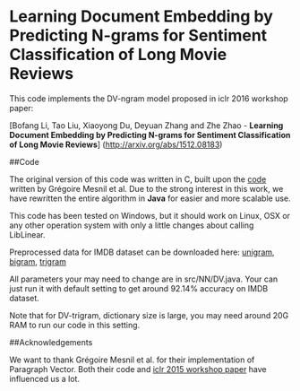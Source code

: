 # Learning Document Embedding by Predicting N-grams for Sentiment Classification of Long Movie Reviews


This code implements the DV-ngram model proposed in iclr 2016 workshop paper:

[Bofang Li, Tao Liu, Xiaoyong Du, Deyuan Zhang and Zhe Zhao - **Learning Document Embedding by Predicting N-grams for Sentiment Classification of Long Movie Reviews**] (http://arxiv.org/abs/1512.08183) 




##Code

The original version of this code was written in C, built upon the [code](https://github.com/mesnilgr/iclr15) written by Grégoire Mesnil et al. Due to the strong interest in this work, we have rewritten the entire algorithm in **Java** for easier and more scalable use.

This code has been tested on Windows, but it should work on Linux, OSX or any other operation system with only a little changes about calling LibLinear.

Preprocessed data for IMDB dataset can be downloaded here: [unigram](http://202.112.113.8/d/DV-ngram/alldata-id_p1gram.zip), [bigram](http://202.112.113.8/d/DV-ngram/alldata-id_p2gram.zip), [trigram](http://202.112.113.8/d/DV-ngram/alldata-id_p3gram.zip)

All parameters your may need to change are in src/NN/DV.java. Your can just run it with default setting to get around 92.14% accuracy on IMDB dataset.

Note that for DV-trigram, dictionary size is large, you may need around 20G RAM to run our code in this setting.


##Acknowledgements

We want to thank Grégoire Mesnil et al. for their implementation of Paragraph Vector. Both their code and [iclr 2015 workshop paper](http://arxiv.org/abs/1412.5335) have influenced us a lot.




